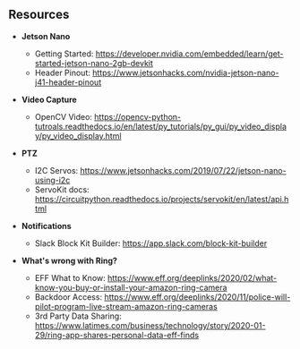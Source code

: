 ## Resources

- **Jetson Nano**
    - Getting Started: https://developer.nvidia.com/embedded/learn/get-started-jetson-nano-2gb-devkit
    - Header Pinout: https://www.jetsonhacks.com/nvidia-jetson-nano-j41-header-pinout

- **Video Capture**
    - OpenCV Video: https://opencv-python-tutroals.readthedocs.io/en/latest/py_tutorials/py_gui/py_video_display/py_video_display.html

- **PTZ**
    - I2C Servos: https://www.jetsonhacks.com/2019/07/22/jetson-nano-using-i2c
    - ServoKit docs: https://circuitpython.readthedocs.io/projects/servokit/en/latest/api.html

- **Notifications**
    - Slack Block Kit Builder: https://app.slack.com/block-kit-builder
    
- **What's wrong with Ring?**
    - EFF What to Know: https://www.eff.org/deeplinks/2020/02/what-know-you-buy-or-install-your-amazon-ring-camera
    - Backdoor Access: https://www.eff.org/deeplinks/2020/11/police-will-pilot-program-live-stream-amazon-ring-cameras
    - 3rd Party Data Sharing: https://www.latimes.com/business/technology/story/2020-01-29/ring-app-shares-personal-data-eff-finds